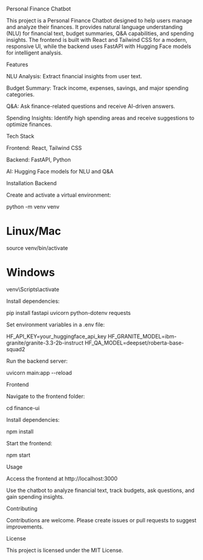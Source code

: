 Personal Finance Chatbot

This project is a Personal Finance Chatbot designed to help users manage and analyze their finances. It provides natural language understanding (NLU) for financial text, budget summaries, Q&A capabilities, and spending insights. The frontend is built with React and Tailwind CSS for a modern, responsive UI, while the backend uses FastAPI with Hugging Face models for intelligent analysis.

Features

NLU Analysis: Extract financial insights from user text.

Budget Summary: Track income, expenses, savings, and major spending categories.

Q&A: Ask finance-related questions and receive AI-driven answers.

Spending Insights: Identify high spending areas and receive suggestions to optimize finances.

Tech Stack

Frontend: React, Tailwind CSS

Backend: FastAPI, Python

AI: Hugging Face models for NLU and Q&A

Installation
Backend

Create and activate a virtual environment:

python -m venv venv
# Linux/Mac
source venv/bin/activate
# Windows
venv\Scripts\activate


Install dependencies:

pip install fastapi uvicorn python-dotenv requests


Set environment variables in a .env file:

HF_API_KEY=your_huggingface_api_key
HF_GRANITE_MODEL=ibm-granite/granite-3.3-2b-instruct
HF_QA_MODEL=deepset/roberta-base-squad2


Run the backend server:

uvicorn main:app --reload

Frontend

Navigate to the frontend folder:

cd finance-ui


Install dependencies:

npm install


Start the frontend:

npm start

Usage

Access the frontend at http://localhost:3000

Use the chatbot to analyze financial text, track budgets, ask questions, and gain spending insights.

Contributing

Contributions are welcome. Please create issues or pull requests to suggest improvements.

License

This project is licensed under the MIT License.
